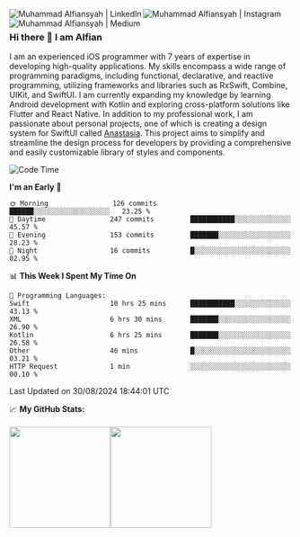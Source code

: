 [<img align="left" alt="Muhammad Alfiansyah | LinkedIn" src="https://camo.githubusercontent.com/dbffc0d31f25ffd8a78aef1eb26cd3a9bbd77b70e6ca9f0a1984e795fa75047c/68747470733a2f2f696d672e736869656c64732e696f2f62616467652f2d4c696e6b6564496e2d3065373661383f7374796c653d666c61742d737175617265266c6f676f3d4c696e6b6564696e266c6f676f436f6c6f723d7768697465" />][linkedin]
[<img align="left" alt="Muhammad Alfiansyah | Instagram" src="https://camo.githubusercontent.com/45b2b8c9391859f2c2698835c9c057fa17adc66be33f882c3f216ec2ea3dfd4f/68747470733a2f2f696d672e736869656c64732e696f2f62616467652f2d496e7374616772616d2d6534343035663f7374796c653d666c61742d737175617265266c6f676f3d496e7374616772616d266c6f676f436f6c6f723d7768697465" />][instagram]
[<img align="left" alt="Muhammad Alfiansyah | Medium" src="https://camo.githubusercontent.com/00a2e1b739834e1c24dc21096b93538f633a744152498c19cf6623e1f0d64e27/68747470733a2f2f696d672e736869656c64732e696f2f62616467652f6d656469756d2d2532333132313030452e7376673f267374796c653d666f722d737175617265266c6f676f3d6d656469756d266c6f676f436f6c6f723d7768697465" />][medium]
</br>

### Hi there 👋 I am Alfian
I am an experienced iOS programmer with 7 years of expertise in developing high-quality applications. My skills encompass a wide range of programming paradigms, including functional, declarative, and reactive programming, utilizing frameworks and libraries such as RxSwift, Combine, UIKit, and SwiftUI. I am currently expanding my knowledge by learning Android development with Kotlin and exploring cross-platform solutions like Flutter and React Native. In addition to my professional work, I am passionate about personal projects, one of which is creating a design system for SwiftUI called [Anastasia](https://github.com/alfian0/Anastasia). This project aims to simplify and streamline the design process for developers by providing a comprehensive and easily customizable library of styles and components.

<!--START_SECTION:waka-->
![Code Time](http://img.shields.io/badge/Code%20Time-88%20hrs%2031%20mins-blue)

**I'm an Early 🐤** 

```text
🌞 Morning                126 commits         ██████░░░░░░░░░░░░░░░░░░░   23.25 % 
🌆 Daytime                247 commits         ███████████░░░░░░░░░░░░░░   45.57 % 
🌃 Evening                153 commits         ███████░░░░░░░░░░░░░░░░░░   28.23 % 
🌙 Night                  16 commits          █░░░░░░░░░░░░░░░░░░░░░░░░   02.95 % 
```


📊 **This Week I Spent My Time On** 

```text
💬 Programming Languages: 
Swift                    10 hrs 25 mins      ███████████░░░░░░░░░░░░░░   43.13 % 
XML                      6 hrs 30 mins       ███████░░░░░░░░░░░░░░░░░░   26.90 % 
Kotlin                   6 hrs 25 mins       ███████░░░░░░░░░░░░░░░░░░   26.58 % 
Other                    46 mins             █░░░░░░░░░░░░░░░░░░░░░░░░   03.21 % 
HTTP Request             1 min               ░░░░░░░░░░░░░░░░░░░░░░░░░   00.10 % 
```


 Last Updated on 30/08/2024 18:44:01 UTC
<!--END_SECTION:waka-->

<div>📈 <strong>My GitHub Stats:</strong></div>
</br>
<div style="display:flex;">
 <img height="180em" src="https://github-readme-stats.vercel.app/api?username=alfian0&theme=light&hide_border=false&include_all_commits=false&count_private=false" />
 <img height="180em" src="https://github-readme-stats.vercel.app/api/top-langs/?username=alfian0&theme=light&hide_border=false&include_all_commits=false&count_private=false&layout=compact" />
</div>

[linkedin]: https://linkedin.com/in/alfian0
[instagram]: https://www.instagram.com/_alfian0_/
[medium]: https://medium.com/@alpiopio
